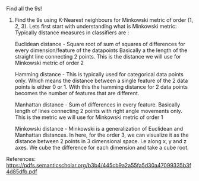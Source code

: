 Find all the 9s!
1. Find the 9s using K-Nearest neighbours for Minkowski metric of order (1, 2, 3).
Lets first start with understanding what is Minkowski metric:
Typically distance measures in classifiers are :


    Euclidean distance - Square root of sum of squares of differences for every dimension/feature of the datapoints
                         Basically a the length of the straight line connecting 2 points. This is the distance we will use 
                         for Minkowski metric of order 2
                         
    Hamming distance - This is typically used for categorical data points only. Which means the distance between a single feature of the 2 data points is either 0 or 1.
                       With this the hamming distance for 2 data points becomes the number of features that are different.  
   
    Manhattan distance - Sum of differences in every feature. Basically length of lines connecting 2 points with 
                         right angle movements only. This is the metric we will use for Minkowski metric of order 1
   
    Minkowski distance - Minkowski is a generalization of Euclidean and Manhattan distances. In here, for the order 3, we can visualize 
                         it as the distance between 2 points in 3 dimensional space. i.e along x, y and z axes. We cube the difference for each dimension
                         and take a cube root.
                         
                          

                         
                         
                         
    
    
    
    
    
    
    
    
    
    
    
    
    
    
    
    
    
    
    
    
References:
https://pdfs.semanticscholar.org/b3b4/445cb9a2a55fa5d30a47099335b3f4d85dfb.pdf     